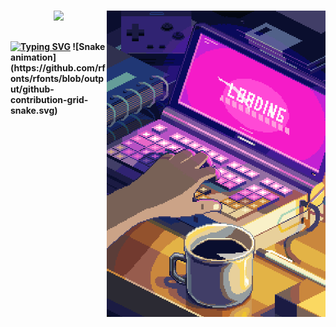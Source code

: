 #
<img align="right" alt="coding" width=350 src="loading.gif">
<div align="center">
<img height="180em" src="https://github-readme-stats.vercel.app/api?username=rfonts&show_icons=true&theme=tokyonight&include_all_commits=true&count_private=true"/>
</div>
<h2 align="left"><strong></h2>
<a href="https://git.io/typing-svg"><img src="https://readme-typing-svg.demolab.com/?font=Fira+Code&pause=1000&color=FFFFFF&width=435&lines=I+never+stop+learning+.+.+." alt="Typing SVG" width="650" /></a>   
![Snake animation](https://github.com/rfonts/rfonts/blob/output/github-contribution-grid-snake.svg)
